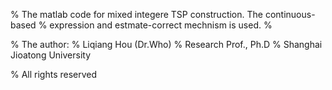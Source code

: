 
% The matlab code for mixed integere TSP construction.  The continuous-based
% expression and estmate-correct mechnism is used. 
%

% The author: 
% Liqiang Hou (Dr.Who)
% Research Prof., Ph.D
% Shanghai Jioatong University

% All rights reserved
